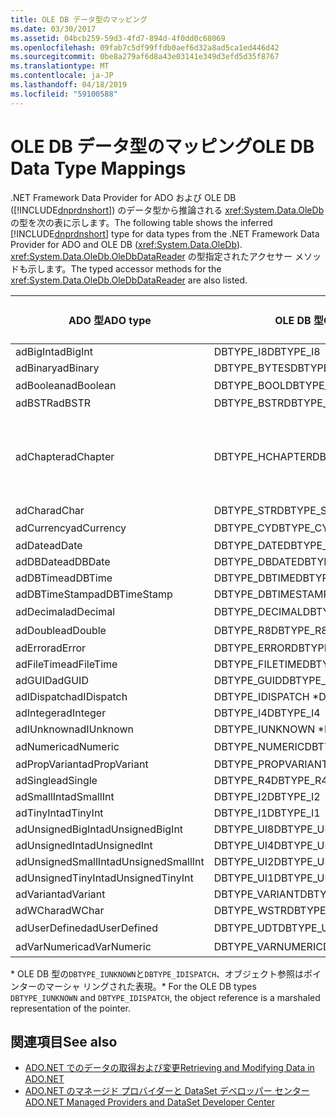 ```yaml
---
title: OLE DB データ型のマッピング
ms.date: 03/30/2017
ms.assetid: 04bcb259-59d3-4fd7-894d-4f0dd0c68069
ms.openlocfilehash: 09fab7c5df99ffdb0aef6d32a8ad5ca1ed446d42
ms.sourcegitcommit: 0be8a279af6d8a43e03141e349d3efd5d35f8767
ms.translationtype: MT
ms.contentlocale: ja-JP
ms.lasthandoff: 04/18/2019
ms.locfileid: "59100588"
---
```

# <a name="ole-db-data-type-mappings"></a><span data-ttu-id="0712f-102">OLE DB データ型のマッピング</span><span class="sxs-lookup"><span data-stu-id="0712f-102">OLE DB Data Type Mappings</span></span>
<span data-ttu-id="0712f-103">.NET Framework Data Provider for ADO および OLE DB ([!INCLUDE[dnprdnshort](../../../../includes/dnprdnshort-md.md)]) のデータ型から推論される <xref:System.Data.OleDb> の型を次の表に示します。</span><span class="sxs-lookup"><span data-stu-id="0712f-103">The following table shows the inferred [!INCLUDE[dnprdnshort](../../../../includes/dnprdnshort-md.md)] type for data types from the .NET Framework Data Provider for ADO and OLE DB (<xref:System.Data.OleDb>).</span></span> <span data-ttu-id="0712f-104"><xref:System.Data.OleDb.OleDbDataReader> の型指定されたアクセサー メソッドも示します。</span><span class="sxs-lookup"><span data-stu-id="0712f-104">The typed accessor methods for the <xref:System.Data.OleDb.OleDbDataReader> are also listed.</span></span>  
  
|<span data-ttu-id="0712f-105">ADO 型</span><span class="sxs-lookup"><span data-stu-id="0712f-105">ADO type</span></span>|<span data-ttu-id="0712f-106">OLE DB 型</span><span class="sxs-lookup"><span data-stu-id="0712f-106">OLE DB type</span></span>|[!INCLUDE[dnprdnshort](../../../../includes/dnprdnshort-md.md)] <span data-ttu-id="0712f-107">型</span><span class="sxs-lookup"><span data-stu-id="0712f-107">type</span></span>|[!INCLUDE[dnprdnshort](../../../../includes/dnprdnshort-md.md)] <span data-ttu-id="0712f-108">の型指定されたアクセサー</span><span class="sxs-lookup"><span data-stu-id="0712f-108">typed accessor</span></span>|  
|--------------|-----------------|----------------------------------------------------------------------|--------------------------------------------------------------------------------|  
|<span data-ttu-id="0712f-109">adBigInt</span><span class="sxs-lookup"><span data-stu-id="0712f-109">adBigInt</span></span>|<span data-ttu-id="0712f-110">DBTYPE_I8</span><span class="sxs-lookup"><span data-stu-id="0712f-110">DBTYPE_I8</span></span>|<span data-ttu-id="0712f-111">Int64</span><span class="sxs-lookup"><span data-stu-id="0712f-111">Int64</span></span>|<span data-ttu-id="0712f-112">GetInt64()</span><span class="sxs-lookup"><span data-stu-id="0712f-112">GetInt64()</span></span>|  
|<span data-ttu-id="0712f-113">adBinary</span><span class="sxs-lookup"><span data-stu-id="0712f-113">adBinary</span></span>|<span data-ttu-id="0712f-114">DBTYPE_BYTES</span><span class="sxs-lookup"><span data-stu-id="0712f-114">DBTYPE_BYTES</span></span>|<span data-ttu-id="0712f-115">Byte[]</span><span class="sxs-lookup"><span data-stu-id="0712f-115">Byte[]</span></span>|<span data-ttu-id="0712f-116">GetBytes()</span><span class="sxs-lookup"><span data-stu-id="0712f-116">GetBytes()</span></span>|  
|<span data-ttu-id="0712f-117">adBoolean</span><span class="sxs-lookup"><span data-stu-id="0712f-117">adBoolean</span></span>|<span data-ttu-id="0712f-118">DBTYPE_BOOL</span><span class="sxs-lookup"><span data-stu-id="0712f-118">DBTYPE_BOOL</span></span>|<span data-ttu-id="0712f-119">ブール型</span><span class="sxs-lookup"><span data-stu-id="0712f-119">Boolean</span></span>|<span data-ttu-id="0712f-120">GetBoolean()</span><span class="sxs-lookup"><span data-stu-id="0712f-120">GetBoolean()</span></span>|  
|<span data-ttu-id="0712f-121">adBSTR</span><span class="sxs-lookup"><span data-stu-id="0712f-121">adBSTR</span></span>|<span data-ttu-id="0712f-122">DBTYPE_BSTR</span><span class="sxs-lookup"><span data-stu-id="0712f-122">DBTYPE_BSTR</span></span>|<span data-ttu-id="0712f-123">String</span><span class="sxs-lookup"><span data-stu-id="0712f-123">String</span></span>|<span data-ttu-id="0712f-124">GetString()</span><span class="sxs-lookup"><span data-stu-id="0712f-124">GetString()</span></span>|  
|<span data-ttu-id="0712f-125">adChapter</span><span class="sxs-lookup"><span data-stu-id="0712f-125">adChapter</span></span>|<span data-ttu-id="0712f-126">DBTYPE_HCHAPTER</span><span class="sxs-lookup"><span data-stu-id="0712f-126">DBTYPE_HCHAPTER</span></span>|<span data-ttu-id="0712f-127">`DataReader` によってサポートされます。</span><span class="sxs-lookup"><span data-stu-id="0712f-127">Supported through the `DataReader`.</span></span> <span data-ttu-id="0712f-128">参照してください[DataReader によるデータの取得](../../../../docs/framework/data/adonet/retrieving-data-using-a-datareader.md)します。</span><span class="sxs-lookup"><span data-stu-id="0712f-128">See [Retrieving Data Using a DataReader](../../../../docs/framework/data/adonet/retrieving-data-using-a-datareader.md).</span></span>|<span data-ttu-id="0712f-129">GetValue()</span><span class="sxs-lookup"><span data-stu-id="0712f-129">GetValue()</span></span>|  
|<span data-ttu-id="0712f-130">adChar</span><span class="sxs-lookup"><span data-stu-id="0712f-130">adChar</span></span>|<span data-ttu-id="0712f-131">DBTYPE_STR</span><span class="sxs-lookup"><span data-stu-id="0712f-131">DBTYPE_STR</span></span>|<span data-ttu-id="0712f-132">String</span><span class="sxs-lookup"><span data-stu-id="0712f-132">String</span></span>|<span data-ttu-id="0712f-133">GetString()</span><span class="sxs-lookup"><span data-stu-id="0712f-133">GetString()</span></span>|  
|<span data-ttu-id="0712f-134">adCurrency</span><span class="sxs-lookup"><span data-stu-id="0712f-134">adCurrency</span></span>|<span data-ttu-id="0712f-135">DBTYPE_CY</span><span class="sxs-lookup"><span data-stu-id="0712f-135">DBTYPE_CY</span></span>|<span data-ttu-id="0712f-136">Decimal (10 進数型)</span><span class="sxs-lookup"><span data-stu-id="0712f-136">Decimal</span></span>|<span data-ttu-id="0712f-137">GetDecimal()</span><span class="sxs-lookup"><span data-stu-id="0712f-137">GetDecimal()</span></span>|  
|<span data-ttu-id="0712f-138">adDate</span><span class="sxs-lookup"><span data-stu-id="0712f-138">adDate</span></span>|<span data-ttu-id="0712f-139">DBTYPE_DATE</span><span class="sxs-lookup"><span data-stu-id="0712f-139">DBTYPE_DATE</span></span>|<span data-ttu-id="0712f-140">DateTime</span><span class="sxs-lookup"><span data-stu-id="0712f-140">DateTime</span></span>|<span data-ttu-id="0712f-141">GetDateTime()</span><span class="sxs-lookup"><span data-stu-id="0712f-141">GetDateTime()</span></span>|  
|<span data-ttu-id="0712f-142">adDBDate</span><span class="sxs-lookup"><span data-stu-id="0712f-142">adDBDate</span></span>|<span data-ttu-id="0712f-143">DBTYPE_DBDATE</span><span class="sxs-lookup"><span data-stu-id="0712f-143">DBTYPE_DBDATE</span></span>|<span data-ttu-id="0712f-144">DateTime</span><span class="sxs-lookup"><span data-stu-id="0712f-144">DateTime</span></span>|<span data-ttu-id="0712f-145">GetDateTime()</span><span class="sxs-lookup"><span data-stu-id="0712f-145">GetDateTime()</span></span>|  
|<span data-ttu-id="0712f-146">adDBTime</span><span class="sxs-lookup"><span data-stu-id="0712f-146">adDBTime</span></span>|<span data-ttu-id="0712f-147">DBTYPE_DBTIME</span><span class="sxs-lookup"><span data-stu-id="0712f-147">DBTYPE_DBTIME</span></span>|<span data-ttu-id="0712f-148">DateTime</span><span class="sxs-lookup"><span data-stu-id="0712f-148">DateTime</span></span>|<span data-ttu-id="0712f-149">GetDateTime()</span><span class="sxs-lookup"><span data-stu-id="0712f-149">GetDateTime()</span></span>|  
|<span data-ttu-id="0712f-150">adDBTimeStamp</span><span class="sxs-lookup"><span data-stu-id="0712f-150">adDBTimeStamp</span></span>|<span data-ttu-id="0712f-151">DBTYPE_DBTIMESTAMP</span><span class="sxs-lookup"><span data-stu-id="0712f-151">DBTYPE_DBTIMESTAMP</span></span>|<span data-ttu-id="0712f-152">DateTime</span><span class="sxs-lookup"><span data-stu-id="0712f-152">DateTime</span></span>|<span data-ttu-id="0712f-153">GetDateTime()</span><span class="sxs-lookup"><span data-stu-id="0712f-153">GetDateTime()</span></span>|  
|<span data-ttu-id="0712f-154">adDecimal</span><span class="sxs-lookup"><span data-stu-id="0712f-154">adDecimal</span></span>|<span data-ttu-id="0712f-155">DBTYPE_DECIMAL</span><span class="sxs-lookup"><span data-stu-id="0712f-155">DBTYPE_DECIMAL</span></span>|<span data-ttu-id="0712f-156">Decimal (10 進数型)</span><span class="sxs-lookup"><span data-stu-id="0712f-156">Decimal</span></span>|<span data-ttu-id="0712f-157">GetDecimal()</span><span class="sxs-lookup"><span data-stu-id="0712f-157">GetDecimal()</span></span>|  
|<span data-ttu-id="0712f-158">adDouble</span><span class="sxs-lookup"><span data-stu-id="0712f-158">adDouble</span></span>|<span data-ttu-id="0712f-159">DBTYPE_R8</span><span class="sxs-lookup"><span data-stu-id="0712f-159">DBTYPE_R8</span></span>|<span data-ttu-id="0712f-160">倍精度浮動小数点型</span><span class="sxs-lookup"><span data-stu-id="0712f-160">Double</span></span>|<span data-ttu-id="0712f-161">GetDouble()</span><span class="sxs-lookup"><span data-stu-id="0712f-161">GetDouble()</span></span>|  
|<span data-ttu-id="0712f-162">adError</span><span class="sxs-lookup"><span data-stu-id="0712f-162">adError</span></span>|<span data-ttu-id="0712f-163">DBTYPE_ERROR</span><span class="sxs-lookup"><span data-stu-id="0712f-163">DBTYPE_ERROR</span></span>|<span data-ttu-id="0712f-164">ExternalException</span><span class="sxs-lookup"><span data-stu-id="0712f-164">ExternalException</span></span>|<span data-ttu-id="0712f-165">GetValue()</span><span class="sxs-lookup"><span data-stu-id="0712f-165">GetValue()</span></span>|  
|<span data-ttu-id="0712f-166">adFileTime</span><span class="sxs-lookup"><span data-stu-id="0712f-166">adFileTime</span></span>|<span data-ttu-id="0712f-167">DBTYPE_FILETIME</span><span class="sxs-lookup"><span data-stu-id="0712f-167">DBTYPE_FILETIME</span></span>|<span data-ttu-id="0712f-168">DateTime</span><span class="sxs-lookup"><span data-stu-id="0712f-168">DateTime</span></span>|<span data-ttu-id="0712f-169">GetDateTime()</span><span class="sxs-lookup"><span data-stu-id="0712f-169">GetDateTime()</span></span>|  
|<span data-ttu-id="0712f-170">adGUID</span><span class="sxs-lookup"><span data-stu-id="0712f-170">adGUID</span></span>|<span data-ttu-id="0712f-171">DBTYPE_GUID</span><span class="sxs-lookup"><span data-stu-id="0712f-171">DBTYPE_GUID</span></span>|<span data-ttu-id="0712f-172">Guid</span><span class="sxs-lookup"><span data-stu-id="0712f-172">Guid</span></span>|<span data-ttu-id="0712f-173">GetGuid()</span><span class="sxs-lookup"><span data-stu-id="0712f-173">GetGuid()</span></span>|  
|<span data-ttu-id="0712f-174">adIDispatch</span><span class="sxs-lookup"><span data-stu-id="0712f-174">adIDispatch</span></span>|<span data-ttu-id="0712f-175">DBTYPE_IDISPATCH \*</span><span class="sxs-lookup"><span data-stu-id="0712f-175">DBTYPE_IDISPATCH \*</span></span>|<span data-ttu-id="0712f-176">Object</span><span class="sxs-lookup"><span data-stu-id="0712f-176">Object</span></span>|<span data-ttu-id="0712f-177">GetValue()</span><span class="sxs-lookup"><span data-stu-id="0712f-177">GetValue()</span></span>|  
|<span data-ttu-id="0712f-178">adInteger</span><span class="sxs-lookup"><span data-stu-id="0712f-178">adInteger</span></span>|<span data-ttu-id="0712f-179">DBTYPE_I4</span><span class="sxs-lookup"><span data-stu-id="0712f-179">DBTYPE_I4</span></span>|<span data-ttu-id="0712f-180">Int32</span><span class="sxs-lookup"><span data-stu-id="0712f-180">Int32</span></span>|<span data-ttu-id="0712f-181">GetInt32()</span><span class="sxs-lookup"><span data-stu-id="0712f-181">GetInt32()</span></span>|  
|<span data-ttu-id="0712f-182">adIUnknown</span><span class="sxs-lookup"><span data-stu-id="0712f-182">adIUnknown</span></span>|<span data-ttu-id="0712f-183">DBTYPE_IUNKNOWN \*</span><span class="sxs-lookup"><span data-stu-id="0712f-183">DBTYPE_IUNKNOWN \*</span></span>|<span data-ttu-id="0712f-184">Object</span><span class="sxs-lookup"><span data-stu-id="0712f-184">Object</span></span>|<span data-ttu-id="0712f-185">GetValue()</span><span class="sxs-lookup"><span data-stu-id="0712f-185">GetValue()</span></span>|  
|<span data-ttu-id="0712f-186">adNumeric</span><span class="sxs-lookup"><span data-stu-id="0712f-186">adNumeric</span></span>|<span data-ttu-id="0712f-187">DBTYPE_NUMERIC</span><span class="sxs-lookup"><span data-stu-id="0712f-187">DBTYPE_NUMERIC</span></span>|<span data-ttu-id="0712f-188">Decimal (10 進数型)</span><span class="sxs-lookup"><span data-stu-id="0712f-188">Decimal</span></span>|<span data-ttu-id="0712f-189">GetDecimal()</span><span class="sxs-lookup"><span data-stu-id="0712f-189">GetDecimal()</span></span>|  
|<span data-ttu-id="0712f-190">adPropVariant</span><span class="sxs-lookup"><span data-stu-id="0712f-190">adPropVariant</span></span>|<span data-ttu-id="0712f-191">DBTYPE_PROPVARIANT</span><span class="sxs-lookup"><span data-stu-id="0712f-191">DBTYPE_PROPVARIANT</span></span>|<span data-ttu-id="0712f-192">Object</span><span class="sxs-lookup"><span data-stu-id="0712f-192">Object</span></span>|<span data-ttu-id="0712f-193">GetValue()</span><span class="sxs-lookup"><span data-stu-id="0712f-193">GetValue()</span></span>|  
|<span data-ttu-id="0712f-194">adSingle</span><span class="sxs-lookup"><span data-stu-id="0712f-194">adSingle</span></span>|<span data-ttu-id="0712f-195">DBTYPE_R4</span><span class="sxs-lookup"><span data-stu-id="0712f-195">DBTYPE_R4</span></span>|<span data-ttu-id="0712f-196">Single</span><span class="sxs-lookup"><span data-stu-id="0712f-196">Single</span></span>|<span data-ttu-id="0712f-197">GetFloat()</span><span class="sxs-lookup"><span data-stu-id="0712f-197">GetFloat()</span></span>|  
|<span data-ttu-id="0712f-198">adSmallInt</span><span class="sxs-lookup"><span data-stu-id="0712f-198">adSmallInt</span></span>|<span data-ttu-id="0712f-199">DBTYPE_I2</span><span class="sxs-lookup"><span data-stu-id="0712f-199">DBTYPE_I2</span></span>|<span data-ttu-id="0712f-200">Int16</span><span class="sxs-lookup"><span data-stu-id="0712f-200">Int16</span></span>|<span data-ttu-id="0712f-201">GetInt16()</span><span class="sxs-lookup"><span data-stu-id="0712f-201">GetInt16()</span></span>|  
|<span data-ttu-id="0712f-202">adTinyInt</span><span class="sxs-lookup"><span data-stu-id="0712f-202">adTinyInt</span></span>|<span data-ttu-id="0712f-203">DBTYPE_I1</span><span class="sxs-lookup"><span data-stu-id="0712f-203">DBTYPE_I1</span></span>|<span data-ttu-id="0712f-204">Byte</span><span class="sxs-lookup"><span data-stu-id="0712f-204">Byte</span></span>|<span data-ttu-id="0712f-205">GetByte()</span><span class="sxs-lookup"><span data-stu-id="0712f-205">GetByte()</span></span>|  
|<span data-ttu-id="0712f-206">adUnsignedBigInt</span><span class="sxs-lookup"><span data-stu-id="0712f-206">adUnsignedBigInt</span></span>|<span data-ttu-id="0712f-207">DBTYPE_UI8</span><span class="sxs-lookup"><span data-stu-id="0712f-207">DBTYPE_UI8</span></span>|<span data-ttu-id="0712f-208">UInt64</span><span class="sxs-lookup"><span data-stu-id="0712f-208">UInt64</span></span>|<span data-ttu-id="0712f-209">GetValue()</span><span class="sxs-lookup"><span data-stu-id="0712f-209">GetValue()</span></span>|  
|<span data-ttu-id="0712f-210">adUnsignedInt</span><span class="sxs-lookup"><span data-stu-id="0712f-210">adUnsignedInt</span></span>|<span data-ttu-id="0712f-211">DBTYPE_UI4</span><span class="sxs-lookup"><span data-stu-id="0712f-211">DBTYPE_UI4</span></span>|<span data-ttu-id="0712f-212">UInt32</span><span class="sxs-lookup"><span data-stu-id="0712f-212">UInt32</span></span>|<span data-ttu-id="0712f-213">GetValue()</span><span class="sxs-lookup"><span data-stu-id="0712f-213">GetValue()</span></span>|  
|<span data-ttu-id="0712f-214">adUnsignedSmallInt</span><span class="sxs-lookup"><span data-stu-id="0712f-214">adUnsignedSmallInt</span></span>|<span data-ttu-id="0712f-215">DBTYPE_UI2</span><span class="sxs-lookup"><span data-stu-id="0712f-215">DBTYPE_UI2</span></span>|<span data-ttu-id="0712f-216">UInt16</span><span class="sxs-lookup"><span data-stu-id="0712f-216">UInt16</span></span>|<span data-ttu-id="0712f-217">GetValue()</span><span class="sxs-lookup"><span data-stu-id="0712f-217">GetValue()</span></span>|  
|<span data-ttu-id="0712f-218">adUnsignedTinyInt</span><span class="sxs-lookup"><span data-stu-id="0712f-218">adUnsignedTinyInt</span></span>|<span data-ttu-id="0712f-219">DBTYPE_UI1</span><span class="sxs-lookup"><span data-stu-id="0712f-219">DBTYPE_UI1</span></span>|<span data-ttu-id="0712f-220">Byte</span><span class="sxs-lookup"><span data-stu-id="0712f-220">Byte</span></span>|<span data-ttu-id="0712f-221">GetByte()</span><span class="sxs-lookup"><span data-stu-id="0712f-221">GetByte()</span></span>|  
|<span data-ttu-id="0712f-222">adVariant</span><span class="sxs-lookup"><span data-stu-id="0712f-222">adVariant</span></span>|<span data-ttu-id="0712f-223">DBTYPE_VARIANT</span><span class="sxs-lookup"><span data-stu-id="0712f-223">DBTYPE_VARIANT</span></span>|<span data-ttu-id="0712f-224">Object</span><span class="sxs-lookup"><span data-stu-id="0712f-224">Object</span></span>|<span data-ttu-id="0712f-225">GetValue()</span><span class="sxs-lookup"><span data-stu-id="0712f-225">GetValue()</span></span>|  
|<span data-ttu-id="0712f-226">adWChar</span><span class="sxs-lookup"><span data-stu-id="0712f-226">adWChar</span></span>|<span data-ttu-id="0712f-227">DBTYPE_WSTR</span><span class="sxs-lookup"><span data-stu-id="0712f-227">DBTYPE_WSTR</span></span>|<span data-ttu-id="0712f-228">String</span><span class="sxs-lookup"><span data-stu-id="0712f-228">String</span></span>|<span data-ttu-id="0712f-229">GetString()</span><span class="sxs-lookup"><span data-stu-id="0712f-229">GetString()</span></span>|  
|<span data-ttu-id="0712f-230">adUserDefined</span><span class="sxs-lookup"><span data-stu-id="0712f-230">adUserDefined</span></span>|<span data-ttu-id="0712f-231">DBTYPE_UDT</span><span class="sxs-lookup"><span data-stu-id="0712f-231">DBTYPE_UDT</span></span>|<span data-ttu-id="0712f-232">サポート外</span><span class="sxs-lookup"><span data-stu-id="0712f-232">not supported</span></span>||  
|<span data-ttu-id="0712f-233">adVarNumeric</span><span class="sxs-lookup"><span data-stu-id="0712f-233">adVarNumeric</span></span>|<span data-ttu-id="0712f-234">DBTYPE_VARNUMERIC</span><span class="sxs-lookup"><span data-stu-id="0712f-234">DBTYPE_VARNUMERIC</span></span>|<span data-ttu-id="0712f-235">サポート外</span><span class="sxs-lookup"><span data-stu-id="0712f-235">not supported</span></span>||  
  
 <span data-ttu-id="0712f-236">\* OLE DB 型の`DBTYPE_IUNKNOWN`と`DBTYPE_IDISPATCH`、オブジェクト参照はポインターのマーシャ リングされた表現。</span><span class="sxs-lookup"><span data-stu-id="0712f-236">\* For the OLE DB types `DBTYPE_IUNKNOWN` and `DBTYPE_IDISPATCH`, the object reference is a marshaled representation of the pointer.</span></span>  
  
## <a name="see-also"></a><span data-ttu-id="0712f-237">関連項目</span><span class="sxs-lookup"><span data-stu-id="0712f-237">See also</span></span>

- [<span data-ttu-id="0712f-238">ADO.NET でのデータの取得および変更</span><span class="sxs-lookup"><span data-stu-id="0712f-238">Retrieving and Modifying Data in ADO.NET</span></span>](../../../../docs/framework/data/adonet/retrieving-and-modifying-data.md)
- [<span data-ttu-id="0712f-239">ADO.NET のマネージド プロバイダーと DataSet デベロッパー センター</span><span class="sxs-lookup"><span data-stu-id="0712f-239">ADO.NET Managed Providers and DataSet Developer Center</span></span>](https://go.microsoft.com/fwlink/?LinkId=217917)
